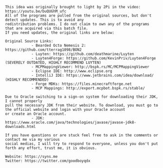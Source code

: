 	This idea was originally brought to light by 2Pi in the video: https://youtu.be/buQUGhM_ufc
	All of the programs are pulled from the original sources, but don't detect updates. This is to avoid any
	redistribution problems. I do not claim to own any of the programs that are acquired via this batch file.
	If you need updates, the original links are below:

	Original Source Links:
				- Bearded Octo Nemesis 2: https://github.com/tterrag1098/BON2
				- Luyten: https://github.com/deathmarine/Luyten
				- Luyten4Forge: https://github.com/KevinPriv/Luyten4Forge (SEVERELY OUTDATED, HIGHLY RECOMMEND LUYTEN)
				- MCPMappingViewer: http://bspk.rs/MC/MCPMappingViewer
				- Eclipse IDE: http://www.eclipse.org
				- IntelliJ IDE: https://www.jetbrains.com/idea/download/ (HIGHLY RECOMMENDED)
				- Forge MDKs: https://files.minecraftforge.net
				- MCP Mappings: http://export.mcpbot.bspk.rs/stable/

	Due to Oracle switching to a sign-on system for downloading their JDK, I cannot properly
	pull the necessary JDK from their website. To download, you must go to the official website and login with your Oracle account
	or create an Oracle account.
				- JDK: https://www.oracle.com/java/technologies/javase/javase-jdk8-downloads.html

	If you have questions or are stuck feel free to ask in the comments or contact me via my various
	social medias, I will try to respond to everyone, unless you don't put forth any effort, trust me, it is obvious.

	Website: https://syns.me
	Twitter: https://twitter.com/goodboyqdx
